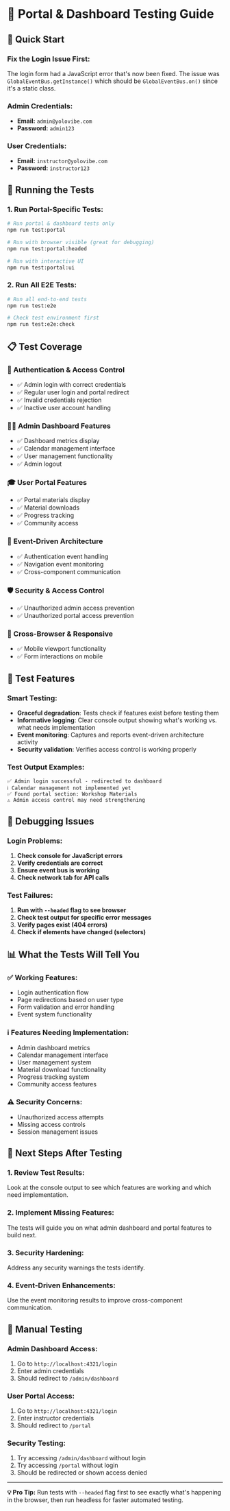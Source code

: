 # 🎯 Portal & Dashboard Testing Guide

## 🚀 Quick Start

### **Fix the Login Issue First:**
The login form had a JavaScript error that's now been fixed. The issue was `GlobalEventBus.getInstance()` which should be `GlobalEventBus.on()` since it's a static class.

### **Admin Credentials:**
- **Email:** `admin@yolovibe.com`
- **Password:** `admin123`

### **User Credentials:**
- **Email:** `instructor@yolovibe.com`
- **Password:** `instructor123`

## 🧪 Running the Tests

### **1. Run Portal-Specific Tests:**
```bash
# Run portal & dashboard tests only
npm run test:portal

# Run with browser visible (great for debugging)
npm run test:portal:headed

# Run with interactive UI
npm run test:portal:ui
```

### **2. Run All E2E Tests:**
```bash
# Run all end-to-end tests
npm run test:e2e

# Check test environment first
npm run test:e2e:check
```

## 📋 Test Coverage

### **🔐 Authentication & Access Control**
- ✅ Admin login with correct credentials
- ✅ Regular user login and portal redirect
- ✅ Invalid credentials rejection
- ✅ Inactive user account handling

### **👨‍💼 Admin Dashboard Features**
- ✅ Dashboard metrics display
- ✅ Calendar management interface
- ✅ User management functionality
- ✅ Admin logout

### **🎓 User Portal Features**
- ✅ Portal materials display
- ✅ Material downloads
- ✅ Progress tracking
- ✅ Community access

### **🔄 Event-Driven Architecture**
- ✅ Authentication event handling
- ✅ Navigation event monitoring
- ✅ Cross-component communication

### **🛡️ Security & Access Control**
- ✅ Unauthorized admin access prevention
- ✅ Unauthorized portal access prevention

### **📱 Cross-Browser & Responsive**
- ✅ Mobile viewport functionality
- ✅ Form interactions on mobile

## 🔧 Test Features

### **Smart Testing:**
- **Graceful degradation**: Tests check if features exist before testing them
- **Informative logging**: Clear console output showing what's working vs. what needs implementation
- **Event monitoring**: Captures and reports event-driven architecture activity
- **Security validation**: Verifies access control is working properly

### **Test Output Examples:**
```
✅ Admin login successful - redirected to dashboard
ℹ️ Calendar management not implemented yet
✅ Found portal section: Workshop Materials
⚠️ Admin access control may need strengthening
```

## 🐛 Debugging Issues

### **Login Problems:**
1. **Check console for JavaScript errors**
2. **Verify credentials are correct**
3. **Ensure event bus is working**
4. **Check network tab for API calls**

### **Test Failures:**
1. **Run with `--headed` flag to see browser**
2. **Check test output for specific error messages**
3. **Verify pages exist (404 errors)**
4. **Check if elements have changed (selectors)**

## 📊 What the Tests Will Tell You

### **✅ Working Features:**
- Login authentication flow
- Page redirections based on user type
- Form validation and error handling
- Event system functionality

### **ℹ️ Features Needing Implementation:**
- Admin dashboard metrics
- Calendar management interface
- User management system
- Material download functionality
- Progress tracking system
- Community access features

### **⚠️ Security Concerns:**
- Unauthorized access attempts
- Missing access controls
- Session management issues

## 🎯 Next Steps After Testing

### **1. Review Test Results:**
Look at the console output to see which features are working and which need implementation.

### **2. Implement Missing Features:**
The tests will guide you on what admin dashboard and portal features to build next.

### **3. Security Hardening:**
Address any security warnings the tests identify.

### **4. Event-Driven Enhancements:**
Use the event monitoring results to improve cross-component communication.

## 🚀 Manual Testing

### **Admin Dashboard Access:**
1. Go to `http://localhost:4321/login`
2. Enter admin credentials
3. Should redirect to `/admin/dashboard`

### **User Portal Access:**
1. Go to `http://localhost:4321/login`
2. Enter instructor credentials  
3. Should redirect to `/portal`

### **Security Testing:**
1. Try accessing `/admin/dashboard` without login
2. Try accessing `/portal` without login
3. Should be redirected or shown access denied

---

**💡 Pro Tip:** Run tests with `--headed` flag first to see exactly what's happening in the browser, then run headless for faster automated testing. 